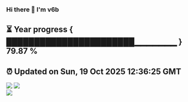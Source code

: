 ### Hi there 👋  I'm v6b  
⏳ Year progress { ███████████████████████▁▁▁▁▁▁▁ } 79.87 %
---
⏰ Updated on Sun, 19 Oct 2025 12:36:25 GMT
---
![](https://github-readme-stats.vercel.app/api?username=v6b&bg_color=30,e96443,904e95&title_color=fff&text_color=fff&layout=compact)
![](https://github-readme-stats.vercel.app/api/top-langs/?username=v6b&layout=compact&bg_color=30,e96443,904e95&title_color=fff&text_color=fff)  
![](https://gcore.jsdelivr.net/gh/v6b/v6b@main/assets/github-contribution-grid-snake.svg)

